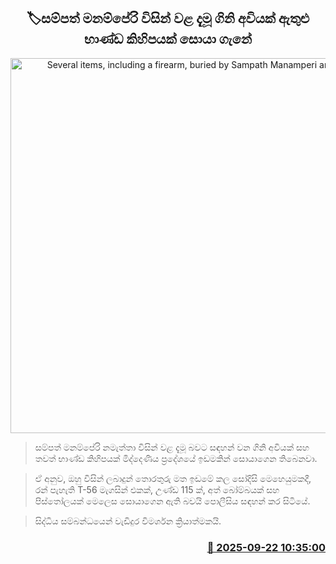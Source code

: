<p align='center'><b><h2 align='center' title='Several items, including a firearm, buried by Sampath Manamperi are found'>🏷සම්පත් මනම්පේරි විසින් වළ දැමූ ගිනි අවියක් ඇතුළු භාණ්ඩ කිහිපයක් සොයා ගැනේ</h2></b></p>
<p align='center'><img src='https://helakuru.sgp1.cdn.digitaloceanspaces.com/esana/images/lib/sampath-manamperi.jpg' width='600' alt='Several items, including a firearm, buried by Sampath Manamperi are found'></p>

> සම්පත් මනම්පේරි නමැත්තා විසින් වළ දැමූ බවට සඳහන් වන ගිනි අවියක් සහ තවත් භාණ්ඩ කිහිපයක් මිද්දෙණිය ප්‍රදේශයේ ඉඩමකින් සොයාගෙන තිබෙනවා.

> ඒ අනුව, ඔහු විසින් ලබාදුන් තොරතුරු මත ඉඩමේ කල සෝදිසි මෙහෙයුමකදී, රන් පැහැති T-56 මැගසින් එකක්, උණ්ඩ 115 ක්, අත් බෝම්බයක් සහ පිස්තෝලයක් මෙලෙස සොයාගෙන ඇති බවයි පොලීසිය සඳහන් කර සිටියේ.

> සිද්ධිය සම්බන්ධයෙන් වැඩිදුර විමර්ශන ක්‍රියාත්මකයි.



<h3 align='right'><a href='https://www.helakuru.lk/esana/p/113846/'>📅 2025-09-22 10:35:00</a></h3>
